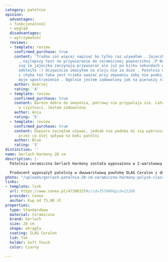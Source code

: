 ```yaml
---
category: patelnie
opinion:
  advantages:
  - funkcjonalność
  - wygląd
  disadvantages:
  - wytrzymałość
  reviews:
  - template: review
    confirmed_purchase: true
    content: 'Trudno coś więcej napisać bo tylko raz używałem . Jajeczka smażyłem
      , najlepszy test na przywieranie do ceramicznej powierzchni ;P Na początku wydawało
      się że jajeczka zaczynają przywierać ale już po kilku sekundach wszystko się
      odkleiło :) Oczywiście smażyłem na oleju nie za dużo . Patelnia wydaje się delikatna
      i chyba też taka jest trzeba uważać przy zmywaniu żeby nie poobijać . To takie
      moje spostrzeżenie . Ogólnie jestem zadowolony jak na pierwszy raz '
    author: Andrzej
    rating: '4'
  - template: review
    confirmed_purchase: true
    content: Bardzo dobra do smazenia, potrawy nie przypalaja sie. Latwa do utrzymania
      w czystosci. Jestem zadowolona
    author: Ania
    rating: '5'
  - template: review
    confirmed_purchase: true
    content: Dopiero zaczęłam używać, jednak nie podoba mi się wybrzuszenie na środku
      przez co olej spływa na boki patelni
    author: Blue
    rating: '3'
distinction: ''
name: Gerlach Harmony 28 cm
description: |-
  Patelnia ceramiczna Gerlach Harmony została wyposażona w 2-warstwową powłokę nieprzywierającą, która zapewnia zdrowe smażenie i duszenie potraw bez ich przywierania. Klasyczny, stylowy design w połączeniu z wieloma właściwościami sprawia, że jest to naczynie najwyższej jakości idealne do użytku codziennego, jak i na prezent.

  Producent wyposażył patelnię w dwuwarstwową powłokę OLAG Ceralon z domieszką ceramiczną. Dzięki temu potrawy nie przywierają podczas smażenia. Naczynie jest odporne na uszkodzenia i zarysowania, a także nie odkształca się pod wpływem wysokich temperatur. Odpowiednio grube dno patelni pozwala na równomierne rozprowadzanie ciepła na jej całej powierzchni. Ponadto, wbudowany w dno dysk sprzyja oszczędzaniu energii oraz umożliwia korzystanie z niej na wszystkich kuchenkach. Uchwyt typu Soft Touch nie nagrzewa się, pozwalając użytkownikom na swobodne trzymanie naczynia podczas przygotowywania posiłku.
photo: "/uploads/gerlach-patelnia-28-cm-ceramiczna-harmony-polysk-classic-ilag.png"
links:
- template: link
  url: https://www.ceneo.pl/47398337#crid=357909&pid=21269
  provider: Ceneo
  anchor: Kup od 75,00 zł
properties:
  type: Standardowa
  material: Ceramiczna
  brand: Gerlach
  size: 28 cm
  shape: okrągła
  coating: ILAG Ceralon
  lid: Tak
  holder: Soft Touch
  color: Czarny

---
```

